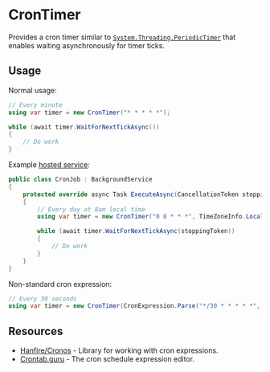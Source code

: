 # CronTimer
Provides a cron timer similar to [`System.Threading.PeriodicTimer`](https://docs.microsoft.com/en-us/dotnet/api/system.threading.periodictimer?view=net-6.0) that enables waiting asynchronously for timer ticks.

## Usage

Normal usage:

```c#
// Every minute
using var timer = new CronTimer("* * * * *");

while (await timer.WaitForNextTickAsync())
{
    // Do work
}
```

Example [hosted service](https://docs.microsoft.com/en-us/aspnet/core/fundamentals/host/hosted-services?view=aspnetcore-6.0&tabs=visual-studio):

```c#
public class CronJob : BackgroundService
{
    protected override async Task ExecuteAsync(CancellationToken stoppingToken)
    {
        // Every day at 8am local time
        using var timer = new CronTimer("0 8 * * *", TimeZoneInfo.Local);

        while (await timer.WaitForNextTickAsync(stoppingToken))
        {
            // Do work
        }
    }
}
```

Non-standard cron expression:

```c#
// Every 30 seconds
using var timer = new CronTimer(CronExpression.Parse("*/30 * * * * *", CronFormat.IncludeSeconds));
```

## Resources

* [Hanfire/Cronos](https://github.com/HangfireIO/Cronos) - Library for working with cron expressions.
* [Crontab.guru](https://crontab.guru/) - The cron schedule expression editor.
